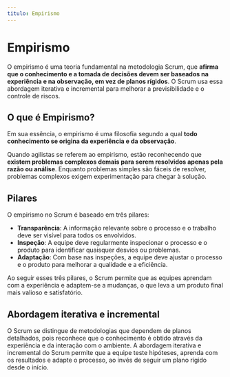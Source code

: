 ```yaml
---
titulo: Empirismo 
---
```


# Empirismo 

O empirismo é uma teoria fundamental na metodologia Scrum, que **afirma que o conhecimento e a tomada de decisões devem ser baseados na experiência e na observação, em vez de planos rígidos**. O Scrum usa essa abordagem iterativa e incremental para melhorar a previsibilidade e o controle de riscos.

## O que é Empirismo?

Em sua essência, o empirismo é uma filosofia segundo a qual **todo conhecimento se origina da experiência e da observação**.

Quando agilistas se referem ao empirismo, estão reconhecendo que **existem problemas complexos demais para serem resolvidos apenas pela razão ou análise**. Enquanto problemas simples são fáceis de resolver, problemas complexos exigem experimentação para chegar à solução.

## Pilares

O empirismo no Scrum é baseado em três pilares:

- **Transparência**: A informação relevante sobre o processo e o trabalho deve ser visível para todos os envolvidos.
- **Inspeção**: A equipe deve regularmente inspecionar o processo e o produto para identificar quaisquer desvios ou problemas.
- **Adaptação**: Com base nas inspeções, a equipe deve ajustar o processo e o produto para melhorar a qualidade e a eficiência.

Ao seguir esses três pilares, o Scrum permite que as equipes aprendam com a experiência e adaptem-se a mudanças, o que leva a um produto final mais valioso e satisfatório.

## Abordagem iterativa e incremental

O Scrum se distingue de metodologias que dependem de planos detalhados, pois reconhece que o conhecimento é obtido através da experiência e da interação com o ambiente. A abordagem iterativa e incremental do Scrum permite que a equipe teste hipóteses, aprenda com os resultados e adapte o processo, ao invés de seguir um plano rígido desde o início.
